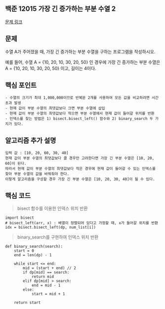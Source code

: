 ## 백준 12015 가장 긴 증가하는 부분 수열 2
[문제 링크](https://www.acmicpc.net/problem/12015)

## 문제
수열 A가 주어졌을 때, 가장 긴 증가하는 부분 수열을 구하는 프로그램을 작성하시오.

예를 들어, 수열 A = {10, 20, 10, 30, 20, 50} 인 경우에 가장 긴 증가하는 부분 수열은 A = {10, 20, 10, 30, 20, 50} 이고, 길이는 4이다.

## 핵심 포인트
```
- 수열의 크기가 최대 1,000,000이므로 반복문 2개를 사용하여 모든 값을 비교하려면 시간 초과 발생
- 현재 값이 부분 수열의 최댓값보다 크면 부분 수열에 삽입
- 현재 값이 부분 수열의 최댓값보다 작으면 부분 수열에서 현재 값이 들어갈 위치를 반환
- 인덱스를 찾는 방법은 1) bisect.bisect_left() 함수와 2) binary_search 두 가지가 있다.
```

## 알고리즘 추가 설명
```
입력 값 : [10, 20, 60, 30, 40]
현재 값이 부분 수열의 최댓값보다 클 경우만 고려한다면 가장 긴 부분 수열은 [10, 20, 60]이 된다.   
따라서 현재 값이 부분 수열의 최댓값보다 작은 경우에 현재 값이 들어갈 수 있는 인덱스를 찾아 부분 수열의 값을 바꿔줘야 한다.   
이렇게 알고리즘을 구성할 경우 가장 긴 부분 수열은 [10, 20, 30, 40]이 될 수 있다.  
```

## 핵심 코드
> bisect 함수를 이용한 인덱스 위치 반환
```
import bisect
# bisect_left(arr, x) : 배열이 정렬되어 있다고 가정할 때, x가 들어갈 위치를 반환
idx = bisect.bisect_left(dp, num_list[i])
```

> binary_search를 구현하여 인덱스 위치 반환
```
def binary_search(search):
    start = 0
    end = len(dp) - 1

    while start <= end:
        mid = (start + end) // 2
        if dp[mid] == search:
            return mid
        elif dp[mid] > search:
            end = mid - 1
        else:
            start = mid + 1

    return start
```
